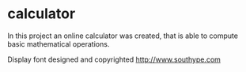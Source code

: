 # calculator

In this project an online calculator was created, that is able to compute 
basic mathematical operations.

Display font designed and copyrighted http://www.southype.com